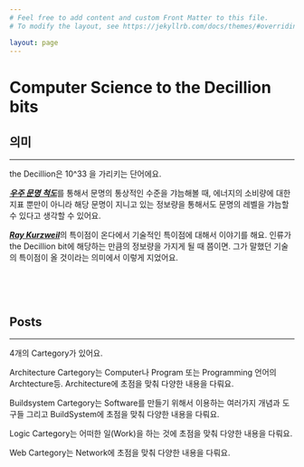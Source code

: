 ```yaml
---
# Feel free to add content and custom Front Matter to this file.
# To modify the layout, see https://jekyllrb.com/docs/themes/#overriding-theme-defaults

layout: page
---
```


# Computer Science to the Decillion bits

## 의미
---
the Decillion은 10^33 을 가리키는 단어에요.

[***우주 문명 척도***](https://namu.wiki/w/%EC%9A%B0%EC%A3%BC%20%EB%AC%B8%EB%AA%85%EC%9D%98%20%EC%B2%99%EB%8F%84)를 통해서 문명의 통상적인 수준을 갸늠해볼 때, 에너지의 소비량에 대한 지표 뿐만이 아니라 해당 문명이 지니고 있는 정보량을 통해서도 문명의 레벨을 갸늠할 수 있다고 생각할 수 있어요.

[***Ray Kurzweil***](https://namu.wiki/w/%EB%A0%88%EC%9D%B4%20%EC%BB%A4%EC%A6%88%EC%99%80%EC%9D%BC)의 특이점이 온다에서 기술적인 특이점에 대해서 이야기를 해요. 인류가 the Decillion bit에 해당하는 만큼의 정보량을 가지게 될 때 쯤이면. 그가 말했던 기술의 특이점이 올 것이라는 의미에서 이렇게 지었어요.

&#160;

&#160;

## Posts
---
4개의 Cartegory가 있어요.

Architecture Cartegory는 Computer나 Program 또는 Programming 언어의 Archtecture등. Architecture에 초점을 맞춰 다양한 내용을 다뤄요.

Buildsystem Cartegory는 Software를 만들기 위해서 이용하는 여러가지 개념과 도구들 그리고 BuildSystem에 초점을 맞춰 다양한 내용을 다뤄요.

Logic Cartegory는 어떠한 일(Work)을 하는 것에 초점을 맞춰 다양한 내용을 다뤄요.

Web Cartegory는 Network에 초점을 맞춰 다양한 내용을 다뤄요.